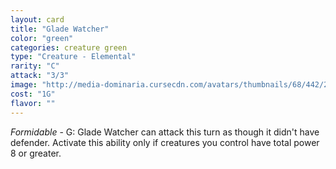 ```yaml
---
layout: card
title: "Glade Watcher"
color: "green"
categories: creature green
type: "Creature - Elemental"
rarity: "C"
attack: "3/3"
image: "http://media-dominaria.cursecdn.com/avatars/thumbnails/68/442/200/283/635618523110621197.png"
cost: "1G"
flavor: ""
---
```


<em>Formidable</em> - <span class="tip mana-icon mana-green" title="1 Green Mana">G</span>: Glade Watcher can attack this turn as though it didn't have defender. Activate this ability only if creatures you control have total power 8 or greater.
